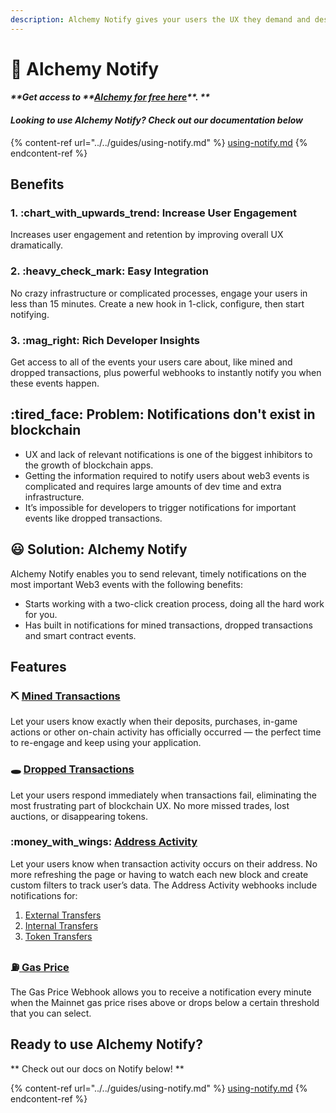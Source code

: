```yaml
---
description: Alchemy Notify gives your users the UX they demand and deserve.
---
```


# 🔔 Alchemy Notify

#### _\*\*Get access to \*\*_[_**Alchemy for free here**_](https://alchemy.com/?r=affiliate:e68b2f77-7fc7-4ef7-8e9c-cdfea869b9b5)_\*\*. \*\*_

#### _**Looking to use Alchemy Notify? Check out our documentation below**_

{% content-ref url="../../guides/using-notify.md" %}
[using-notify.md](../../guides/using-notify.md)
{% endcontent-ref %}

## Benefits

### 1. :chart\_with\_upwards\_trend: Increase User Engagement

Increases user engagement and retention by improving overall UX dramatically.

### 2. :heavy\_check\_mark: Easy Integration

No crazy infrastructure or complicated processes, engage your users in less than 15 minutes. Create a new hook in 1-click, configure, then start notifying.

### 3. :mag\_right: Rich Developer Insights

Get access to all of the events your users care about, like mined and dropped transactions, plus powerful webhooks to instantly notify you when these events happen.

## :tired\_face: Problem: Notifications don't exist in blockchain

* UX and lack of relevant notifications is one of the biggest inhibitors to the growth of blockchain apps.
* Getting the information required to notify users about web3 events is complicated and requires large amounts of dev time and extra infrastructure.
* It’s impossible for developers to trigger notifications for important events like dropped transactions.

## :smiley: Solution: Alchemy Notify

Alchemy Notify enables you to send relevant, timely notifications on the most important Web3 events with the following benefits:

* Starts working with a two-click creation process, doing all the hard work for you.
* Has built in notifications for mined transactions, dropped transactions and smart contract events.

## Features

### :pick: [Mined Transactions](../../guides/using-notify.md#mined-transactions)

Let your users know exactly when their deposits, purchases, in-game actions or other on-chain activity has officially occurred — the perfect time to re-engage and keep using your application.

### :hole: [Dropped Transactions](../../guides/using-notify.md#dropped-transactions)

Let your users respond immediately when transactions fail, eliminating the most frustrating part of blockchain UX. No more missed trades, lost auctions, or disappearing tokens.

### :money\_with\_wings: [Address Activity](../../guides/using-notify.md#address-activity)

Let your users know when transaction activity occurs on their address. No more refreshing the page or having to watch each new block and create custom filters to track user’s data. The Address Activity webhooks include notifications for:

1. [External Transfers](../../guides/using-notify.md#types-of-transfers)
2. [Internal Transfers](../../guides/using-notify.md#types-of-transfers)
3. [Token Transfers](../../guides/using-notify.md#address-activity)

### :fuelpump:[ Gas Price](../../guides/using-notify.md#4-gas-price) <a href="#address-activity" id="address-activity"></a>

The Gas Price Webhook allows you to receive a notification every minute when the Mainnet gas price rises above or drops below a certain threshold that you can select.

## **Ready to use Alchemy Notify?**

\*\* Check out our docs on Notify below! \*\*

{% content-ref url="../../guides/using-notify.md" %}
[using-notify.md](../../guides/using-notify.md)
{% endcontent-ref %}
